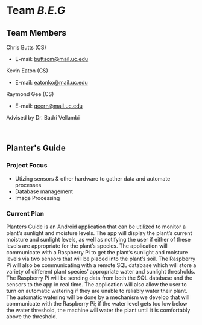 # Team *B.E.G*

## Team Members
Chris Butts (CS)
- E-mail: buttscm@mail.uc.edu

Kevin Eaton (CS)
* E-mail: eatonko@mail.uc.edu

Raymond Gee (CS)
* E-mail: geern@mail.uc.edu

Advised by Dr. Badri Vellambi

<br>

## Planter's Guide

### Project Focus
* Utizing sensors & other hardware to gather data and automate processes
* Database management
* Image Processing

### Current Plan
  Planters Guide is an Android application that can be utilized to monitor a plant’s sunlight and moisture levels. The app will display the plant’s current moisture and sunlight levels, as well as notifying the user if either of these levels are appropriate for the plant’s species.
  The application will communicate with a Raspberry Pi to get the plant’s sunlight and moisture levels via two sensors that will be placed into the plant’s soil. The Raspberry Pi will also be communicating with a remote SQL database which will store a variety of different plant species’ appropriate water and sunlight thresholds. The Raspberry Pi will be sending data from both the SQL database and the sensors to the app in real time.
  The application will also allow the user to turn on automatic watering if they are unable to reliably water their plant. The automatic watering will be done by a mechanism we develop that will communicate with the Raspberry Pi; if the water level gets too low below the water threshold, the machine will water the plant until it is comfortably above the threshold.

